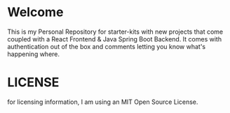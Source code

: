 # Welcome
This is my Personal Repository for starter-kits with new projects that come coupled with a React Frontend & Java Spring Boot Backend. It comes with authentication out of the box and comments letting you know what's happening where.

# LICENSE

for licensing information, I am using an MIT Open Source License.